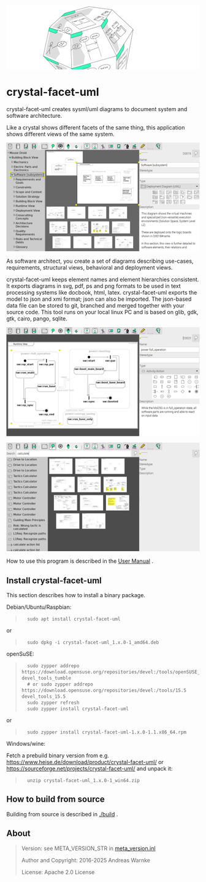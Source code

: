 
![ScreenShot](documentation/user_manual/1_introduction_banner.svg)

crystal-facet-uml
=============

<!-- What is it? -->
crystal-facet-uml creates sysml/uml diagrams to document system and software architecture.

Like a crystal shows different facets of the same thing, this application shows different views of the same system.

![ScreenShot](documentation/user_manual/screenshot_1.png)

<!-- For Whom? What can one do with it? Why does it help? -->
As software architect, you create a set of diagrams describing
use-cases, requirements, structural views, behavioral and deployment views.

<!-- How does the tool solve the task? What is the data flow? Is it interoperable? input/output formats. required Environment? -->
crystal-facet-uml keeps element names and element hierarchies consistent.
It exports diagrams in svg, pdf, ps and png formats
to be used in text processing systems like docbook, html, latex.
crystal-facet-uml exports the model to json and xmi format; json can also be imported.
The json-based data file can be stored to git, branched and merged together with your source code.
This tool runs on your local linux PC and is based on glib, gdk, gtk, cairo, pango, sqlite.

![ScreenShot](documentation/user_manual/screenshot_2.png)

![ScreenShot](documentation/user_manual/screenshot_3.png)

How to use this program is described in the [User Manual](https://andreaswarnke.de/crystal-facet-uml/crystal-facet-uml_documentation.pdf) .

Install crystal-facet-uml
-----------

This section describes how to install a binary package.

Debian/Ubuntu/Raspbian:

>       sudo apt install crystal-facet-uml

or

>       sudo dpkg -i crystal-facet-uml_1.x.0-1_amd64.deb

openSuSE:

>       sudo zypper addrepo https://download.opensuse.org/repositories/devel:/tools/openSUSE_Tumbleweed devel_tools_tumble
>       # or sudo zypper addrepo https://download.opensuse.org/repositories/devel:/tools/15.5 devel_tools_15.5
>       sudo zypper refresh
>       sudo zypper install crystal-facet-uml

or

>       sudo zypper install crystal-facet-uml-1.x.0-1.1.x86_64.rpm

Windows/wine:

Fetch a prebuild binary version from e.g. https://www.heise.de/download/product/crystal-facet-uml/
or https://sourceforge.net/projects/crystal-facet-uml/ and unpack it:

>       unzip crystal-facet-uml_1.x.0-1_win64.zip

How to build from source
-----------

Building from source is described in [./build](build) .

About
-----------

> Version: see META_VERSION_STR in [meta_version.inl](main/include/meta/meta_version.inl)
>
> Author and Copyright: 2016-2025 Andreas Warnke
>
> License: Apache 2.0 License
